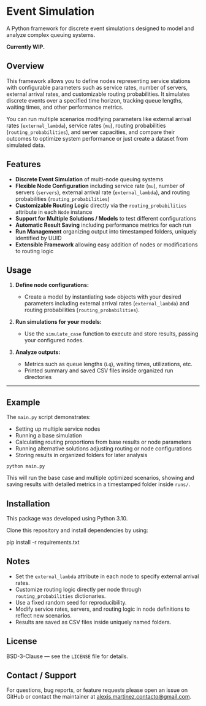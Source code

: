 # Event Simulation

A Python framework for discrete event simulations designed to model and analyze complex queuing systems.

**Currently WIP.**

## Overview

This framework allows you to define nodes representing service stations with configurable parameters such as service rates, number of servers, external arrival rates, and customizable routing probabilities. It simulates discrete events over a specified time horizon, tracking queue lengths, waiting times, and other performance metrics.

You can run multiple scenarios modifying parameters like external arrival rates (`external_lambda`), service rates (`mu`), routing probabilities (`routing_probabilities`), and server capacities, and compare their outcomes to optimize system performance or just create a dataset from simulated data.

## Features

- **Discrete Event Simulation** of multi-node queuing systems
- **Flexible Node Configuration** including service rate (`mu`), number of servers (`servers`), external arrival rate (`external_lambda`), and routing probabilities (`routing_probabilities`)
- **Customizable Routing Logic** directly via the `routing_probabilities` attribute in each `Node` instance
- **Support for Multiple Solutions / Models** to test different configurations
- **Automatic Result Saving** including performance metrics for each run
- **Run Management** organizing output into timestamped folders, uniquely identified by UUID
- **Extensible Framework** allowing easy addition of nodes or modifications to routing logic

## Usage

1. **Define node configurations:**
   - Create a model by instantiating `Node` objects with your desired parameters including external arrival rates (`external_lambda`) and routing probabilities (`routing_probabilities`).

2. **Run simulations for your models:**
   - Use the `simulate_case` function to execute and store results, passing your configured nodes.

3. **Analyze outputs:**
   - Metrics such as queue lengths (`Lq`), waiting times, utilizations, etc.
   - Printed summary and saved CSV files inside organized run directories

---

## Example

The `main.py` script demonstrates:

- Setting up multiple service nodes
- Running a base simulation
- Calculating routing proportions from base results or node parameters
- Running alternative solutions adjusting routing or node configurations
- Storing results in organized folders for later analysis

`python main.py`

This will run the base case and multiple optimized scenarios, showing and saving results with detailed metrics in a timestamped folder inside `runs/`.

## Installation

This package was developed using Python 3.10.

Clone this repository and install dependencies by using:

pip install -r requirements.txt

## Notes

- Set the `external_lambda` attribute in each node to specify external arrival rates.
- Customize routing logic directly per node through `routing_probabilities` dictionaries.
- Use a fixed random seed for reproducibility.
- Modify service rates, servers, and routing logic in node definitions to reflect new scenarios.
- Results are saved as CSV files inside uniquely named folders.

## License

BSD-3-Clause — see the `LICENSE` file for details.

## Contact / Support

For questions, bug reports, or feature requests please open an issue on GitHub or contact the maintainer at alexis.martinez.contacto@gmail.com.